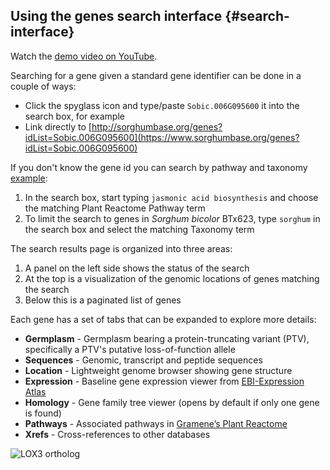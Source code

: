 ## Using the genes search interface {#search-interface}

Watch the [demo video on YouTube](https://www.youtube.com/watch?v=nnAEnA9qTMY&t=2s).

Searching for a gene given a standard gene identifier can be done in a couple of ways:
- Click the spyglass icon and type/paste `Sobic.006G095600` it into the search box, for example
- Link directly to [http://sorghumbase.org/genes?idList=Sobic.006G095600](https://www.sorghumbase.org/genes?idList=Sobic.006G095600)

If you don't know the gene id you can search by pathway and taxonomy [example](https://www.sorghumbase.org/genes?filters={%22status%22:%22init%22,%22operation%22:%22AND%22,%22negate%22:false,%22marked%22:false,%22leftIdx%22:0,%22rightIdx%22:5,%22children%22:[{%22fq_field%22:%22pathways__ancestors%22,%22fq_value%22:%221119332%22,%22name%22:%22Jasmonic%20acid%20biosynthesis%22,%22category%22:%22Plant%20Reactome%20Pathway%22,%22leftIdx%22:1,%22rightIdx%22:2,%22negate%22:false,%22showMenu%22:false,%22marked%22:false},{%22fq_field%22:%22taxonomy__ancestors%22,%22fq_value%22:%224558%22,%22name%22:%22Sorghum%20BTx623%22,%22category%22:%22Taxonomy%22,%22leftIdx%22:3,%22rightIdx%22:4,%22negate%22:false,%22showMenu%22:false,%22marked%22:true}],%22showMarked%22:true,%22showMenu%22:false,%22moveCopyMode%22:%22%22,%22searchOffset%22:0,%22rows%22:20}&genomes=):

1. In the search box, start typing `jasmonic acid biosynthesis` and choose the matching Plant Reactome Pathway term
2. To limit the search to genes in *Sorghum bicolor* BTx623, type `sorghum` in the search box and select the matching Taxonomy term

The search results page is organized into three areas:

1. A panel on the left side shows the status of the search
2. At the top is a visualization of the genomic locations of genes matching the search
3. Below this is a paginated list of genes

Each gene has a set of tabs that can be expanded to explore more details:

- **Germplasm** - Germplasm bearing a protein-truncating variant (PTV), specifically a PTV's putative loss-of-function allele
- **Sequences** - Genomic, transcript and peptide sequences
- **Location** - Lightweight genome browser showing gene structure
- **Expression** - Baseline gene expression viewer from [EBI-Expression Atlas](https://www.ebi.ac.uk/gxa)
- **Homology** - Gene family tree viewer (opens by default if only one gene is found)
- **Pathways** - Associated pathways in [Gramene’s Plant Reactome](https://plantreactome.gramene.org)
- **Xrefs** - Cross-references to other databases


![LOX3 ortholog](images/image13.png)
